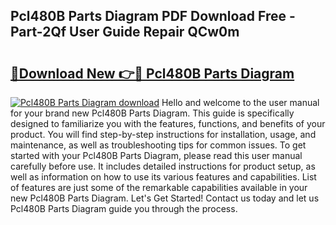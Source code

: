 ## Pcl480B Parts Diagram PDF Download Free - Part-2Qf User Guide Repair QCw0m

# <h2><a href="http://dfsfvb.blite.top/?on=Pcl480B+Parts+Diagram">🔗Download New 👉🔴 Pcl480B Parts Diagram</a></h2>

[![Pcl480B Parts Diagram download](https://i.imgur.com/lujVjoI.png)](http://dfsfvb.blite.top/?on=Pcl480B+Parts+Diagram)
Hello and welcome to the user manual for your brand new Pcl480B Parts Diagram. This guide is specifically designed to familiarize you with the features, functions, and benefits of your product. You will find step-by-step instructions for installation, usage, and maintenance, as well as troubleshooting tips for common issues. To get started with your Pcl480B Parts Diagram, please read this user manual carefully before use. It includes detailed instructions for product setup, as well as information on how to use its various features and capabilities. List of features are just some of the remarkable capabilities available in your new Pcl480B Parts Diagram. Let's Get Started! Contact us today and let us Pcl480B Parts Diagram guide you through the process.
